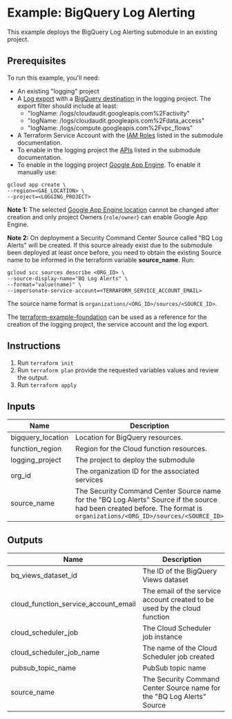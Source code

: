 # Example: BigQuery Log Alerting

This example deploys the BigQuery Log Alerting submodule in an existing project.

## Prerequisites

To run this example, you'll need:

- An existing "logging" project
- A [Log export](https://github.com/terraform-google-modules/terraform-google-log-export) with a [BigQuery destination](https://github.com/terraform-google-modules/terraform-google-log-export/tree/master/modules/bigquery) in the logging project. The export filter should include at least:
  - "logName: /logs/cloudaudit.googleapis.com%2Factivity"
  - "logName: /logs/cloudaudit.googleapis.com%2Fdata_access"
  - "logName: /logs/compute.googleapis.com%2Fvpc_flows"
- A Terraform Service Account with the [IAM Roles](../../modules/bq-log-alerting/README.md#iam-roles) listed in the submodule documentation.
- To enable in the logging project the [APIs](../../modules/bq-log-alerting/README.md#apis) listed in the submodule documentation.
- To enable in the logging project [Google App Engine](https://cloud.google.com/appengine).
To enable it manually use:

```shell
gcloud app create \
--region=<GAE_LOCATION> \
--project=<LOGGING_PROJECT>
```

**Note 1:** The selected [Google App Engine location](https://cloud.google.com/appengine/docs/locations) cannot be changed after creation and only project Owners (`role/owner`) can enable Google App Engine.

**Note 2:** On deployment a Security Command Center Source called "BQ Log Alerts" will be created. If this source already exist due to the submodule been deployed at least once before, you need to obtain the existing Source name to be informed in the terraform variable **source_name**.
Run:

```shell
gcloud scc sources describe <ORG_ID> \
--source-display-name="BQ Log Alerts" \
--format="value(name)" \
--impersonate-service-account=<TERRAFORM_SERVICE_ACCOUNT_EMAIL>
```

The source name format is `organizations/<ORG_ID>/sources/<SOURCE_ID>`.

The [terraform-example-foundation](https://github.com/terraform-google-modules/terraform-example-foundation) can be used as a reference for the creation of the logging project, the service account and the log export.

## Instructions

1. Run `terraform init`
1. Run `terraform plan` provide the requested variables values and review the output.
1. Run `terraform apply`

<!-- BEGINNING OF PRE-COMMIT-TERRAFORM DOCS HOOK -->
## Inputs

| Name | Description | Type | Default | Required |
|------|-------------|------|---------|:--------:|
| bigquery\_location | Location for BigQuery resources. | `string` | `"US"` | no |
| function\_region | Region for the Cloud function resources. | `string` | n/a | yes |
| logging\_project | The project to deploy the submodule | `string` | n/a | yes |
| org\_id | The organization ID for the associated services | `string` | n/a | yes |
| source\_name | The Security Command Center Source name for the "BQ Log Alerts" Source if the source had been created before. The format is `organizations/<ORG_ID>/sources/<SOURCE_ID>` | `string` | `""` | no |

## Outputs

| Name | Description |
|------|-------------|
| bq\_views\_dataset\_id | The ID of the BigQuery Views dataset |
| cloud\_function\_service\_account\_email | The email of the service account created to be used by the cloud function |
| cloud\_scheduler\_job | The Cloud Scheduler job instance |
| cloud\_scheduler\_job\_name | The name of the Cloud Scheduler job created |
| pubsub\_topic\_name | PubSub topic name |
| source\_name | The Security Command Center Source name for the "BQ Log Alerts" Source |

<!-- END OF PRE-COMMIT-TERRAFORM DOCS HOOK -->

